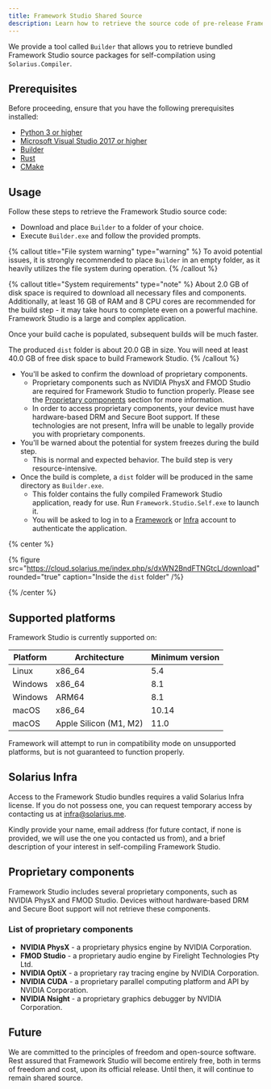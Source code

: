 ```yaml
---
title: Framework Studio Shared Source
description: Learn how to retrieve the source code of pre-release Framework Studio for self-compilation.
---
```


We provide a tool called `Builder` that allows you to retrieve bundled Framework Studio source packages for self-compilation using `Solarius.Compiler`.

## Prerequisites

Before proceeding, ensure that you have the following prerequisites installed:

- [Python 3 or higher](https://www.python.org/downloads/)
- [Microsoft Visual Studio 2017 or higher](https://visualstudio.microsoft.com/downloads/)
- [Builder](https://cloud.solarius.me/index.php/s/tqp2KSbDNQgHzTb/download)
- [Rust](https://www.rust-lang.org/tools/install)
- [CMake](https://cmake.org/download/)

## Usage

Follow these steps to retrieve the Framework Studio source code:

- Download and place `Builder` to a folder of your choice.
- Execute `Builder.exe` and follow the provided prompts.

{% callout title="File system warning" type="warning" %}
To avoid potential issues, it is strongly recommended to place `Builder` in an empty folder, as it heavily utilizes the file system during operation.
{% /callout %}

{% callout title="System requirements" type="note" %}
About 2.0 GB of disk space is required to download all necessary files and components. Additionally, at least 16 GB of RAM and 8 CPU cores are recommended for the build step - it may take hours to complete even on a powerful machine. Framework Studio is a large and complex application.

Once your build cache is populated, subsequent builds will be much faster.

The produced `dist` folder is about 20.0 GB in size. You will need at least 40.0 GB of free disk space to build Framework Studio.
{% /callout %}

- You'll be asked to confirm the download of proprietary components.
  - Proprietary components such as NVIDIA PhysX and FMOD Studio are required for Framework Studio to function properly. Please see the [Proprietary components](#proprietary-components) section for more information.
  - In order to access proprietary components, your device must have hardware-based DRM and Secure Boot support. If these technologies are not present, Infra will be unable to legally provide you with proprietary components.
- You'll be warned about the potential for system freezes during the build step.
  - This is normal and expected behavior. The build step is very resource-intensive.
- Once the build is complete, a `dist` folder will be produced in the same directory as `Builder.exe`.
  - This folder contains the fully compiled Framework Studio application, ready for use. Run `Framework.Studio.Self.exe` to launch it.
  - You will be asked to log in to a [Framework](https://framework.solarius.me) or [Infra](https://infra.solarius.me) account to authenticate the application.

{% center %}

{% figure src="https://cloud.solarius.me/index.php/s/dxWN2BndFTNGtcL/download" rounded="true" caption="Inside the `dist` folder" /%}

{% /center %}

## Supported platforms

Framework Studio is currently supported on:

| Platform | Architecture           | Minimum version |
| -------- | ---------------------- | --------------- |
| Linux    | x86_64                 | 5.4             |
| Windows  | x86_64                 | 8.1             |
| Windows  | ARM64                  | 8.1             |
| macOS    | x86_64                 | 10.14           |
| macOS    | Apple Silicon (M1, M2) | 11.0            |

Framework will attempt to run in compatibility mode on unsupported platforms, but is not guaranteed to function properly.

## Solarius Infra

Access to the Framework Studio bundles requires a valid Solarius Infra license. If you do not possess one, you can request temporary access by contacting us at <infra@solarius.me>.

Kindly provide your name, email address (for future contact, if none is provided, we will use the one you contacted us from), and a brief description of your interest in self-compiling Framework Studio.

## Proprietary components

Framework Studio includes several proprietary components, such as NVIDIA PhysX and FMOD Studio. Devices without hardware-based DRM and Secure Boot support will not retrieve these components.

### List of proprietary components

- **NVIDIA PhysX** - a proprietary physics engine by NVIDIA Corporation.
- **FMOD Studio** - a proprietary audio engine by Firelight Technologies Pty Ltd.
- **NVIDIA OptiX** - a proprietary ray tracing engine by NVIDIA Corporation.
- **NVIDIA CUDA** - a proprietary parallel computing platform and API by NVIDIA Corporation.
- **NVIDIA Nsight** - a proprietary graphics debugger by NVIDIA Corporation.

## Future

We are committed to the principles of freedom and open-source software. Rest assured that Framework Studio will become entirely free, both in terms of freedom and cost, upon its official release. Until then, it will continue to remain shared source.
